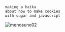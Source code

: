 ```
making a haiku
about how to make cookies
with sugar and javascript
```

<p><img align="left" src="https://github-readme-stats.vercel.app/api/top-langs?username=menosuno02&show_icons=true&locale=es&layout=compact" alt="menosuno02" /></p>
